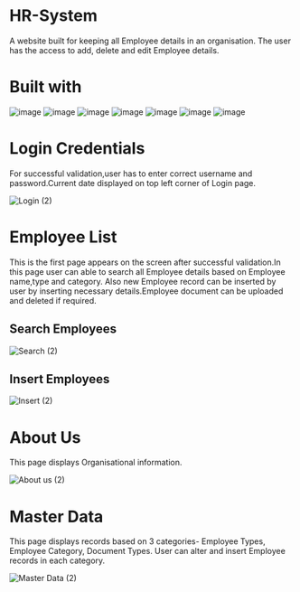 # HR-System
A website built for keeping all Employee details in an organisation. The user has the access to add, delete and edit Employee details.
# Built with 
![image](https://user-images.githubusercontent.com/108291615/179401963-d7f359ab-a09b-4a03-a480-88eb006c43fa.png)
![image](https://user-images.githubusercontent.com/108291615/179402018-365cbfbf-9d95-4663-b1d1-615990355511.png)
![image](https://user-images.githubusercontent.com/108291615/179402231-184aa264-6f2c-48e4-b31b-7bcff167a6b2.png)
![image](https://user-images.githubusercontent.com/108291615/179402257-31f143ae-fd7e-4d63-adc8-2bac94241e4b.png)
![image](https://user-images.githubusercontent.com/108291615/179402289-4303b351-4dd4-45dc-989f-f4ba358021ca.png)
![image](https://user-images.githubusercontent.com/108291615/179402148-870f3be3-2985-454c-8b89-2ad294529e49.png)
![image](https://user-images.githubusercontent.com/108291615/179402169-8680faed-c0ec-4712-848b-4c01e7f807b5.png)
# Login Credentials
For successful validation,user has to enter correct username and password.Current date displayed on top left corner of Login page.


![Login (2)](https://user-images.githubusercontent.com/108291615/179404008-db644da9-c63a-4df0-b997-736182bc817e.png)
# Employee List
This is the first page appears on the screen after successful validation.In this page user can able to search all Employee details based on Employee name,type and category.
Also new Employee record can be inserted by user by inserting necessary details.Employee document can be uploaded and deleted if required. 
## Search Employees
![Search (2)](https://user-images.githubusercontent.com/108291615/179404118-e0260e84-a9e6-4207-94ea-638cd8c24baa.png)
## Insert Employees
![Insert (2)](https://user-images.githubusercontent.com/108291615/179404137-2e68dd47-ec1c-4fa4-ac0e-6ad3cf01ae3a.png)
# About Us
This page displays Organisational information.


![About us (2)](https://user-images.githubusercontent.com/108291615/179404145-ffce4275-be5b-4a98-ac4f-706dc8a4b825.png)
# Master Data
This page displays records based on 3 categories- Employee Types, Employee Category, Document Types. 
User can alter and insert Employee records in each category.


![Master Data (2)](https://user-images.githubusercontent.com/108291615/179404151-11b36671-058f-401d-b9af-7d9b21dbcf9b.png)
